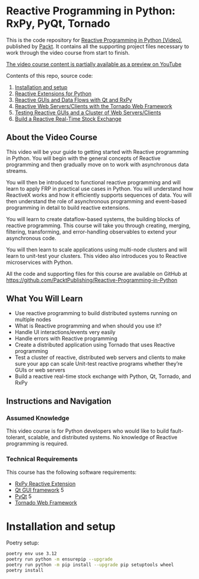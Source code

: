 # Reactive Programming in Python: RxPy, PyQt, Tornado

This is the code repository for [Reactive Programming in Python [Video]](https://www.google.ca/books/edition/Reactive_Programming_in_Python/H60lzgEACAAJ?hl=en), published by [Packt](https://www.packtpub.com/?utm_source=github). It contains all the supporting project files necessary to work through the video course from start to finish.

[The video course content is partially available as a preview on YouTube](https://www.youtube.com/watch?v=9XHvHwOxujQ&list=PLTgRMOcmRb3P0I4fpieDolqqY8hIUjIKm)

Contents of this repo, source code:
1. [Installation and setup](./Section%201/)
2. [Reactive Extensions for Python](./Section%202)
3. [Reactive GUIs and Data Flows with Qt and RxPy](./Section%203)
4. [Reactive Web Servers/Clients with the Tornado Web Framework](./Section%204)
5. [Testing Reactive GUIs and a Cluster of Web Servers/Clients](./Section%205)
6. [Build a Reactive Real-Time Stock Exchange](./Section%206)

## About the Video Course
This video will be your guide to getting started with Reactive programming in Python. You will begin with the general concepts of Reactive programming and then gradually move on to work with asynchronous data streams.

You will then be introduced to functional reactive programming and will learn to apply FRP in practical use cases in Python. You will understand how ReactiveX works and how it efficiently supports sequences of data. You will then understand the role of asynchronous programming and event-based programming in detail to build reactive extensions.

You will learn to create dataflow-based systems, the building blocks of reactive programming. This course will take you through creating, merging, filtering, transforming, and error-handling observables to extend your asynchronous code.

You will then learn to scale applications using multi-node clusters and will learn to unit-test your clusters. This video also introduces you to Reactive microservices with Python.

All the code and supporting files for this course are available on GitHub at https://github.com/PacktPublishing/Reactive-Programming-in-Python

## What You Will Learn
* Use reactive programming to build distributed systems running on multiple nodes
* What is Reactive programming and when should you use it?
* Handle UI interactions/events very easily
* Handle errors with Reactive programming
* Create a distributed application using Tornado that uses Reactive programming
* Test a cluster of reactive, distributed web servers and clients to make sure your app can scale
   Unit-test reactive programs whether they’re GUIs or web servers
* Build a reactive real-time stock exchange with Python, Qt, Tornado, and RxPy

## Instructions and Navigation
### Assumed Knowledge
This video course is for Python developers who would like to build fault-tolerant, scalable, and distributed systems. No knowledge of Reactive programming is required.
### Technical Requirements
This course has the following software requirements:

- [RxPy Reactive Extension](https://github.com/ReactiveX/RxPY)
- [Qt GUI framework](https://www.qt.io/product/framework) 5
- [PyQt](https://riverbankcomputing.com/software/pyqt) 5
- [Tornado Web Framework](https://github.com/tornadoweb/tornado)

# Installation and setup
Poetry setup:
```bash
poetry env use 3.12
poetry run python -m ensurepip --upgrade
poetry run python -m pip install --upgrade pip setuptools wheel
poetry install
```
